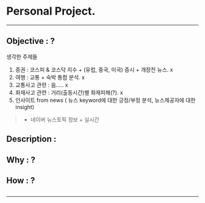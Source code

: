 # Personal Project. 
---------------------------
## Objective : ?  
생각한 주제들
1. 증권 : 코스피 & 코스닥 지수 + (유럽, 중국, 미국) 증시 + 개장전 뉴스. x  
2. 여행 : 교통 + 숙박 통합 분석.  x
3. 교통사고 관련 : 음.....  x
4. 화재사고 관련 : 거리(출동시간)별 화재피해(?).  x
5. 인사이트 from news ( 뉴스 keyword에 대한 긍정/부정 분석, 뉴스제공자에 대한 insight)
> * 네이버 뉴스토픽 정보 + 실시간   
## Description : 
## Why : ?
## How : ?
##  
---------------------------